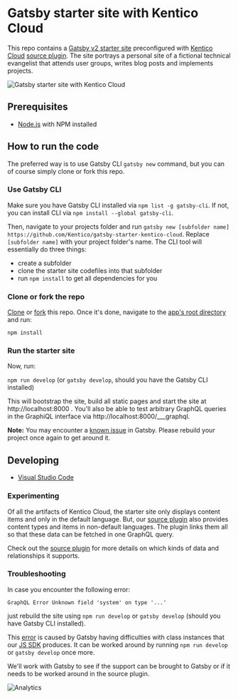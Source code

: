 # Gatsby starter site with Kentico Cloud

This repo contains a [Gatsby v2 starter site](https://www.gatsbyjs.org/starters/) preconfigured with [Kentico Cloud](https://www.kenticocloud.com/) [source plugin](https://www.npmjs.com/package/gatsby-source-kentico-cloud). The site portrays a personal site of a fictional technical evangelist that attends user groups, writes blog posts and implements projects.

![Gatsby starter site with Kentico Cloud](https://i.imgur.com/xvASA35.png)

## Prerequisites

* [Node.js](https://nodejs.org/) with NPM installed

## How to run the code

The preferred way is to use Gatsby CLI `gatsby new` command, but you can of course simply clone or fork this repo.

### Use Gatsby CLI

Make sure you have Gatsby CLI installed via `npm list -g gatsby-cli`. If not, you can install CLI via `npm install --global gatsby-cli`.

Then, navigate to your projects folder and run `gatsby new [subfolder name] https://github.com/Kentico/gatsby-starter-kentico-cloud`. Replace `[subfolder name]` with your project folder's name. The CLI tool will essentially do three things:

* create a subfolder
* clone the starter site codefiles into that subfolder
* run `npm install` to get all dependencies for you

### Clone or fork the repo

[Clone](https://git-scm.com/docs/git-clone) or [fork](https://hub.github.com/hub-fork.1.html) this repo. Once it's done, navigate to the [app's root directory](https://github.com/Kentico/gatsby-starter-kentico-cloud) and run:

`npm install`

### Run the starter site

Now, run:

`npm run develop` (or `gatsby develop`, should you have the Gatsby CLI installed)

This will bootstrap the site, build all static pages and start the site at http://localhost:8000 . You'll also be able to test arbitrary GraphQL queries in the GraphiQL interface via http://localhost:8000/___graphql.

**Note:** You may encounter a [known issue](#troubleshooting) in Gatsby. Please rebuild your project once again to get around it.

## Developing

* [Visual Studio Code](https://code.visualstudio.com/)

### Experimenting

Of all the artifacts of Kentico Cloud, the starter site only displays content items and only in the default language. But, our [source plugin](https://github.com/Kentico/gatsby-source-kentico-cloud) also provides content types and items in non-default languages. The plugin links them all so that these data can be fetched in one GraphQL query.

Check out the [source plugin](https://github.com/Kentico/gatsby-source-kentico-cloud#features) for more details on which kinds of data and relationships it supports.

### Troubleshooting

In case you encounter the following error:

`GraphQL Error Unknown field 'system' on type '...'`

just rebuild the site using `npm run develop` or `gatsby develop` (should you have Gatsby CLI installed).

This [error](https://github.com/gatsbyjs/gatsby/issues/8053) is caused by Gatsby having difficulties with class instances that our [JS SDK](https://github.com/Enngage/kentico-cloud-js) produces. It can be worked around by running `npm run develop` or `gatsby develop` once more.

We'll work with Gatsby to see if the support can be brought to Gatsby or if it needs to be worked around in the source plugin.

![Analytics](https://kentico-ga-beacon.azurewebsites.net/api/UA-69014260-4/Kentico/gatsby-source-kentico-cloud?pixel)

